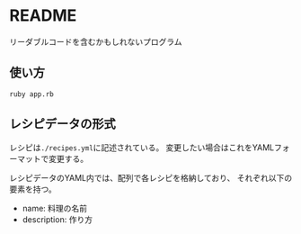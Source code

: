 # README
リーダブルコードを含むかもしれないプログラム

## 使い方

```ruby app.rb```

## レシピデータの形式
レシピは```./recipes.yml```に記述されている。
変更したい場合はこれをYAMLフォーマットで変更する。

レシピデータのYAML内では、配列で各レシピを格納しており、
それぞれ以下の要素を持つ。

- name: 料理の名前
- description: 作り方
